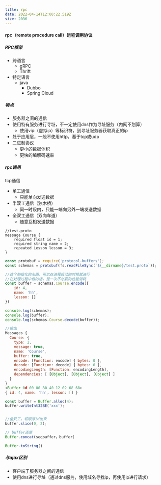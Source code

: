 ```yaml
---
title: rpc
date: 2022-04-14T12:00:22.519Z
size: 2036
---
```

#### rpc（remote procedure call）远程调用协议

##### RPC框架

- 跨语言
  - gRPC
  - Thrift
- 特定语言
  - java
    - Dubbo
    - Spring Cloud

##### 特点

- 服务器之间的通信
- 使用特有服务进行寻址，不一定使用dns作为寻址服务（内网不划算）
  - 使用vip（虚拟ip）等标识符，到寻址服务器获取真正的ip
- 处于应用层，一般不使用http，基于tcp或udp
- 二进制协议
  - 更小的数据体积
  - 更快的编解码速率

##### rpc调用

tcp通信

- 单工通信
  - 只能单向发送数据
- 半双工通信（独木桥）
  - 同一时段内，只能一端向另外一端发送数据
- 全双工通信（双向车道）
  - 随意互相发送数据

```
//test.proto
message Course {
    required float id = 1;
    required string name = 2;
    repeated Lesson lesson = 3;
}
```

```javascript
const protobuf = require('protocol-buffers');
const schemas = protobuf(fs.readFileSync(`${__dirname}/test.proto`));

//这个初始化的东西，可以在进程启动的时候就进行
//在处理过程中做的话，是一次不必要的性能消耗
const buffer = schemas.Course.encode({
    id: 4,
    name: 'hh',
    lesson: []
})

console.log(schemas);
console.log(buffer);
console.log(schemas.Course.decode(buffer));

//输出
Messages {
  Course: {
    type: 2,
    message: true,
    name: 'Course',
    buffer: true,
    encode: [Function: encode] { bytes: 0 },
    decode: [Function: decode] { bytes: 0 },
    encodingLength: [Function: encodingLength],
    dependencies: [ [Object], [Object], [Object] ]
  }
}
<Buffer 0d 00 00 80 40 12 02 68 68>
{ id: 4, name: 'hh', lesson: [] }
```

```javascript
const buffer = Buffer.alloc(4);
buffer.writeInt32BE('xxx');


//全双工，切顺序id出来
buffer.slice(0, 2);

// buffer还原
Buffer.concat(seqbuffer，buffer)

Buffer.toString()
```


##### 与ajax区别

- 客户端于服务器之间的通信
- 使用dns进行寻址（通过dns服务，使用域名寻找ip，再使用ip进行请求）
